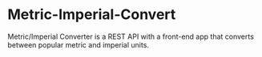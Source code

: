# Metric-Imperial-Convert
Metric/Imperial Converter is a REST API with a front-end app that converts between popular metric and imperial units.
